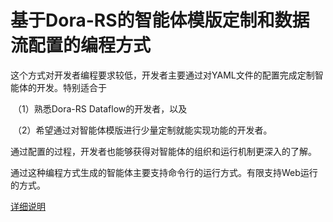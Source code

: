 

# 基于Dora-RS的智能体模版定制和数据流配置的编程方式

这个方式对开发者编程要求较低，开发者主要通过对YAML文件的配置完成定制智能体的开发。特别适合于

​	（1）熟悉Dora-RS Dataflow的开发者，以及

​	（2）希望通过对智能体模版进行少量定制就能实现功能的开发者。

通过配置的过程，开发者也能够获得对智能体的组织和运行机制更深入的了解。

通过这种编程方式生成的智能体主要支持命令行的运行方式。有限支持Web运行的方式。

[详细说明](../../../python/README.md)
